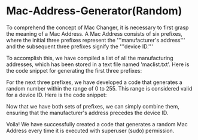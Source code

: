 # Mac-Address-Generator(Random)

To comprehend the concept of Mac Changer, it is necessary to first grasp the meaning of a Mac Address. A Mac Address consists of six prefixes, where the initial three prefixes represent the '''manufacturer's address''' and the subsequent three prefixes signify the '''device ID.'''

To accomplish this, we have compiled a list of all the manufacturing addresses, which has been stored in a text file named 'maclist.txt'.
Here is the code snippet for generating the first three prefixes:

For the next three prefixes, we have developed a code that generates a random number within the range of 0 to 255. This range is considered valid for a device ID.
Here is the code snippet:

Now that we have both sets of prefixes, we can simply combine them, ensuring that the manufacturer's address precedes the device ID.

Voila! We have successfully created a code that generates a random Mac Address every time it is executed with superuser (sudo) permission.
